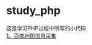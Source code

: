 # study_php
这是学习PHP过程中所写的小代码<br />
[1、百度地图信息采集](https://github.com/CcphAmy/study_php/tree/master/cURL%20%E7%99%BE%E5%BA%A6%E5%9C%B0%E5%9B%BE%E4%BF%A1%E6%81%AF%E9%87%87%E9%9B%86)